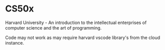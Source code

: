 # CS50x
  Harvard University - An introduction to the intellectual enterprises of computer science and the art of programming.




Code may not work as may require harvard vscode library's from the cloud instance.